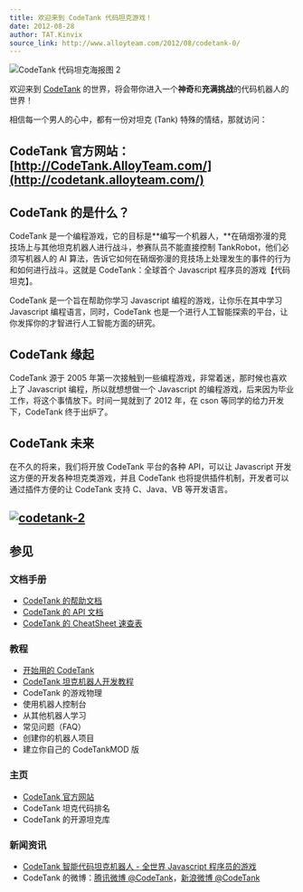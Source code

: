 ```yaml
---
title: 欢迎来到 CodeTank 代码坦克游戏！
date: 2012-08-28
author: TAT.Kinvix
source_link: http://www.alloyteam.com/2012/08/codetank-0/
---
```


![](http://www.alloyteam.com/wp-content/uploads/2012/08/CodeTank代码坦克海报图2.png "CodeTank 代码坦克海报图 2")

欢迎来到 [CodeTank](http://codetank.alloyteam.com/) 的世界，将会带你进入一个**神奇**和**充满挑战**的代码机器人的世界！

相信每一个男人的心中，都有一份对坦克 (Tank) 特殊的情结，那就访问：

## CodeTank 官方网站：[http://CodeTank.AlloyTeam.com/](http://codetank.alloyteam.com/)

## CodeTank 的是什么？

CodeTank 是一个编程游戏，它的目标是**编写一个机器人，**在硝烟弥漫的竞技场上与其他坦克机器人进行战斗，参赛队员不能直接控制 TankRobot，他们必须写机器人的 AI 算法，告诉它如何在硝烟弥漫的竞技场上处理发生的事件的行为和如何进行战斗。这就是 CodeTank：全球首个 Javascript 程序员的游戏【代码坦克】。

CodeTank 是一个旨在帮助你学习 Javascript 编程的游戏，让你乐在其中学习 Javascript 编程语言，同时，CodeTank 也是一个进行人工智能探索的平台，让你发挥你的才智进行人工智能方面的研究。

## CodeTank 缘起

CodeTank 源于 2005 年第一次接触到一些编程游戏，非常着迷，那时候也喜欢上了 Javascript 编程，所以就想想做一个 Javascript 的编程游戏，后来因为毕业工作，将这个事情放下。时间一晃就到了 2012 年，在 cson 等同学的给力开发下，CodeTank 终于出炉了。

## CodeTank 未来

在不久的将来，我们将开放 CodeTank 平台的各种 API，可以让 Javascript 开发这方便的开发各种坦克类游戏，并且 CodeTank 也将提供插件机制，开发者可以通过插件方便的让 CodeTank 支持 C、Java、VB 等开发语言。

## [![](http://www.alloyteam.com/wp-content/uploads/2012/08/codetank-2.png "codetank-2")](http://www.alloyteam.com/wp-content/uploads/2012/08/codetank-2.png)

## 参见

### 文档手册

-   [CodeTank 的帮助文档](http://codetank.alloyteam.com/help.html)
-   [CodeTank 的 API 文档](http://codetank.alloyteam.com/doc/)
-   [CodeTank 的 CheatSheet 速查表](http://codetank.alloyteam.com/doc/cheatsheet.html)

### 教程

-   [开始用的 CodeTank](http://codetank.alloyteam.com/help.html)
-   [CodeTank 坦克机器人开发教程](http://www.alloyteam.com/2012/08/codetank-development-tutorial/)
-   CodeTank 的游戏物理
-   使用机器人控制台
-   从其他机器人学习
-   常见问题（FAQ）
-   创建你的机器人项目
-   建立你自己的 CodeTankMOD 版

### 主页

-   [CodeTank 官方网站](http://codetank.alloyteam.com/)
-   CodeTank 坦克代码排名
-   CodeTank 的开源坦克库

### 新闻资讯

-   [CodeTank 智能代码坦克机器人 - 全世界 Javascript 程序员的游戏](http://www.alloyteam.com/2012/08/welcome-to-codetank/)
-   CodeTank 的微博：[腾讯微博 @CodeTank](http://t.qq.com/CodeTank)，[新浪微博 @CodeTank](http://www.weibo.com/CodeTank)